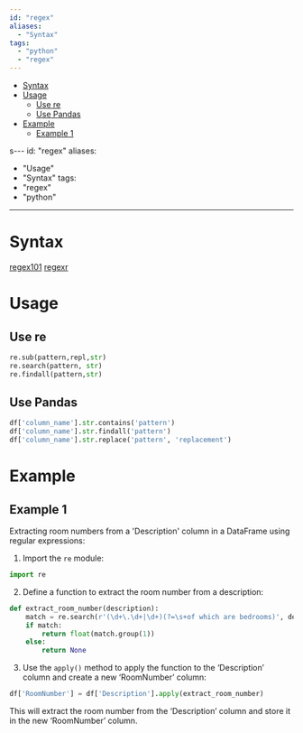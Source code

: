 ```yaml
---
id: "regex"
aliases:
  - "Syntax"
tags:
  - "python"
  - "regex"
---
```


<!--toc:start-->
- [Syntax](#syntax)
- [Usage](#usage)
  - [Use re](#use-re)
  - [Use Pandas](#use-pandas)
- [Example](#example)
  - [Example 1](#example-1)
<!--toc:end-->

s---
id: "regex"
aliases:
  - "Usage"
  - "Syntax"
tags:
  - "regex"
  - "python"
---

# Syntax
[regex101](https://regex101.com/)
[regexr](https://regexr.com/)

# Usage
## Use re
```python
re.sub(pattern,repl,str)
re.search(pattern, str)
re.findall(pattern,str)
```

## Use Pandas
```python
df['column_name'].str.contains('pattern')
df['column_name'].str.findall('pattern')
df['column_name'].str.replace('pattern', 'replacement')
```

# Example

## Example 1

Extracting room numbers from a 'Description' column in a DataFrame using regular expressions:

1. Import the `re` module:
```python
import re
````

2.  Define a function to extract the room number from a description:

```python
def extract_room_number(description):
    match = re.search(r'(\d+\.\d+|\d+)(?=\s+of which are bedrooms)', description)
    if match:
        return float(match.group(1))
    else:
        return None
```

3.  Use the `apply()` method to apply the function to the ‘Description’ column and create a new ‘RoomNumber’ column:

```python
df['RoomNumber'] = df['Description'].apply(extract_room_number)
```

This will extract the room number from the ‘Description’ column and store it in the new ‘RoomNumber’ column.

